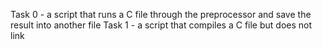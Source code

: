 Task 0 - a script that runs a C file through the preprocessor and save the result into another file
Task 1 - a script that compiles a C file but does not link
